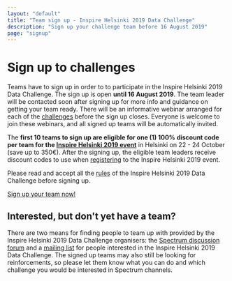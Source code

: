 ```yaml
---
layout: "default"
title: "Team sign up - Inspire Helsinki 2019 Data Challenge"
description: "Sign up your challenge team before 16 August 2019"
page: "signup"
---
```

# Sign up to challenges
Teams have to sign up in order to to participate in the Inspire Helsinki 2019 Data Challenge.
The sign up is open **until 16 August 2019**. The team leader will be contacted soon after signing up for
more info and guidance on getting your team ready. There will be an informative webinar arranged for each of the [challenges](/)
before the sign up closes. Everyone is welcome to join these webinars, and all signed up teams will be automatically invited.

The **first 10 teams to sign up are eligible for one (1) 100% discount code per team for the
[Inspire Helsinki 2019 event](https://www.inspire-helsinki-2019.fi/)** in Helsinki on 22 - 24 October (save up to 350€). After the
signing up, the eligible team leaders receive discount codes to use when [registering](https://www.inspire-helsinki-2019.fi/register)
to the Inspire Helsinki 2019 event.

Please read and accept all the [rules](/rules.html) of the Inspire Helsinki 2019 Data Challenge before signing up.

<a href="https://link.webropolsurveys.com/S/05E6EB60D2E25D33" class="btn btn-success btn-lg">Sign up your team now!</a>

## Interested, but don't yet have a team?
There are two means for finding people to team up with provided by the Inspire Helsinki 2019 Data Challenge organisers:
the [Spectrum discussion forum](https://spectrum.chat/inspire-helsinki) and a
[mailing list](https://link.webropolsurveys.com/S/F7B2F6F30E8DE049) for people interested in
the Inspire Helsinki 2019 Data Challenge. The signed up teams may also still be looking for reinforcements, so please
let them know what you can do and which challenge you would be interested in Spectrum channels.
